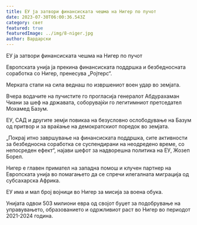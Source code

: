 ```yaml
---
title: ЕУ ја затвори финансиската чешма на Нигер по пучот
date: 2023-07-30T06:00:36.543Z
category: свет
featured: true
featuredImage: ../img/8-niger.jpg
author: Вардарски
---
```

ЕУ ја затвори финансиската чешма на Нигер по пучот

Европската унија ја прекина финансиската поддршка и безбедносната соработка со Нигер, пренесува „Ројтерс“.

Мерката стапи на сила веднаш по извршениот воен удар во земјата.

Вчера водачите на пучистите го прогласија генералот Абдурахаман Чиани за шеф на државата, соборувајќи го легитимниот претседател Мохамед Базум.

ЕУ, САД и другите земји повикаа на безусловно ослободување на Базум од притвор и за враќање на демократскиот поредок во земјата.

„Покрај итно завршување на финансиската поддршка, сите активности за безбедносна соработка се суспендирани на неодредено време, со непосреден ефект“, најави шефот за надворешна политика на ЕУ, Жозеп Борел.﻿

Нигер е главен примател на западна помош и клучен партнер на Европската унија во помагањето да се спречи илегалната миграција од субсахарска Африка.

ЕУ има и мал број војници во Нигер за мисија за воена обука.

Унијата одвои 503 милиони евра од својот буџет за подобрување на управувањето, образованието и одржливиот раст во Нигер во периодот 2021-2024 година.